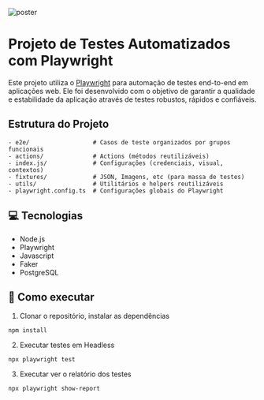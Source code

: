 ![poster](https://github.com/JadsonCardoso/playwright-projeto)
# Projeto de Testes Automatizados com Playwright
Este projeto utiliza o [Playwright](https://playwright.dev/) para automação de testes end-to-end em aplicações web. Ele foi desenvolvido com o objetivo de garantir a qualidade e estabilidade da aplicação através de testes robustos, rápidos e confiáveis.

## Estrutura do Projeto

```
- e2e/                  # Casos de teste organizados por grupos funcionais
- actions/              # Actions (métodos reutilizáveis)
- index.js/             # Configurações (credenciais, visual, contextos)
- fixtures/             # JSON, Imagens, etc (para massa de testes)
- utils/                # Utilitários e helpers reutilizáveis
- playwright.config.ts  # Configurações globais do Playwright
```

## 💻 Tecnologias
- Node.js
- Playwright
- Javascript
- Faker
- PostgreSQL

## 🤖 Como executar

1. Clonar o repositório, instalar as dependências
```
npm install
```

2. Executar testes em Headless
```
npx playwright test 
```

3. Executar ver o relatório dos testes
```
npx playwright show-report
```